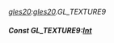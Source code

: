 _[gles20](../../modules/gles20/gles20-module.md):[gles20](../../modules/gles20/gles20-module.md).GL\_TEXTURE9_
##### Const GL\_TEXTURE9:[Int](../../modules/wonkey/wonkey-types-int.md)
